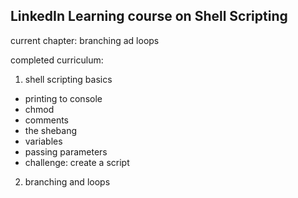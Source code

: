 ## LinkedIn Learning course on Shell Scripting
current chapter: branching ad loops

completed curriculum:
1. shell scripting basics
- printing to console
- chmod
- comments
- the shebang
- variables
- passing parameters
- challenge: create a script

2. branching and loops
